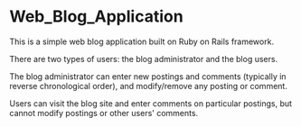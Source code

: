 Web_Blog_Application
====================

This is a simple web blog application built on Ruby on Rails framework.

There are two types of users: the blog administrator and the blog users.

The blog administrator can enter new postings and comments (typically in reverse 
chronological order), and modify/remove any posting or comment. 

Users can visit the blog site and enter comments on particular postings, but 
cannot modify postings or other users' comments.
